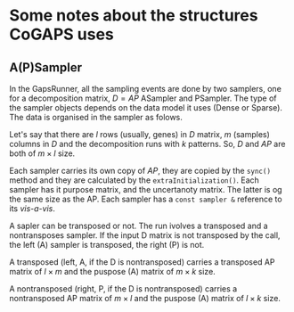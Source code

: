 # Some notes about the structures CoGAPS uses

## A(P)Sampler
In the GapsRunner, all the sampling events are done by two samplers, one for a decomposition matrix, 
$D=AP$ ASampler and PSampler. The type of the sampler objects depends on the data model it uses (Dense or Sparse).
The data is organised in the sampler as folows.

Let's say that there are $l$ rows (usually, genes) in $D$ matrix, $m$ (samples) columns in $D$ and the decomposition runs with $k$ patterns. So, $D$ and $AP$ are both of $m \times l$ size.

Each sampler carries its own copy of $AP$, they are copied by the `sync()` method and they are calculated by the `extraInitialization()`. Each sampler has it purpose matrix, and the uncertanoty matrix. The latter is og the same size as the AP. Each sampler has a `const sampler &` reference to its *vis-a-vis*.

A sapler can be transposed or not. The run ivolves a transposed and a nontransposes sampler. If the input D matrix is not transposed by the call, the left (A) sampler is transposed, the right (P) is not.

A transposed (left, A, if the D is nontransposed) carries a transposed AP matrix of $l \times m$ and the puspose (A) matrix of $m \times k$ size.

A nontransposed (right, P, if the D is nontransposed) carries a nontransposed AP matrix of $m \times l$ and the puspose (A) matrix of $l \times k$ size. 
 
